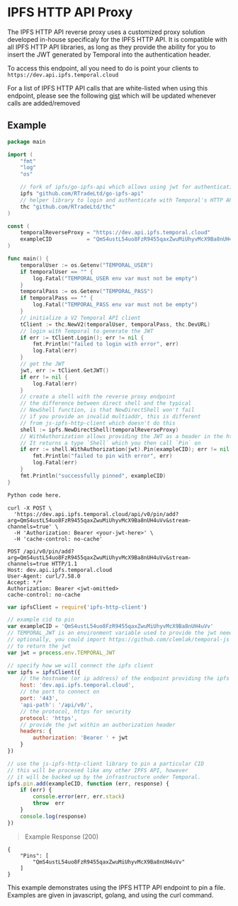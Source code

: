 # IPFS HTTP API Proxy

The IPFS HTTP API reverse proxy uses a customized proxy solution developed in-house specificaly for the IPFS HTTP API. It is compatible with all IPFS HTTP API libraries, as long as they provide the ability for you to insert the JWT generated by Temporal into the authentication header.

To access this endpoint, all you need to do is point your clients to `https://dev.api.ipfs.temporal.cloud`


For a list of IPFS HTTP API calls that are white-listed when using this endpoint, please see the following [gist](https://gist.github.com/postables/55be1cf00e8ffafff6e663c198bf6482) which will be updated whenever calls are added/removed

## Example

```go
package main

import (
    "fmt"
    "log"
    "os"

    // fork of ipfs/go-ipfs-api which allows using jwt for authentication
    ipfs "github.com/RTradeLtd/go-ipfs-api"
    // helper library to login and authenticate with Temporal's HTTP API
    thc "github.com/RTradeLtd/thc"
)

const (
    temporalReverseProxy = "https://dev.api.ipfs.temporal.cloud"
    exampleCID           = "QmS4ustL54uo8FzR9455qaxZwuMiUhyvMcX9Ba8nUH4uVv"
)

func main() {
    temporalUser := os.Getenv("TEMPORAL_USER")
    if temporalUser == "" {
        log.Fatal("TEMPORAL_USER env var must not be empty")
    }
    temporalPass := os.Getenv("TEMPORAL_PASS")
    if temporalPass == "" {
        log.Fatal("TEMPORAL_PASS env var must not be empty")
    }
    // initialize a V2 Temporal API client
    tClient := thc.NewV2(temporalUser, temporalPass, thc.DevURL)
    // login with Temporal to generate the JWT
    if err := tClient.Login(); err != nil {
        fmt.Println("failed to login with error", err)
        log.Fatal(err)
    }
    // get the JWT
    jwt, err := tClient.GetJWT()
    if err != nil {
        log.Fatal(err)
    }
    // create a shell with the reverse proxy endpoint
    // the difference between direct shell and the typical
    // NewShell function, is that NewDirectShell won't fail
    // if you provide an invalid multiaddr, this is different
    // from js-ipfs-http-client which doesn't do this
    shell := ipfs.NewDirectShell(temporalReverseProxy)
    // WithAuthorization allows providing the JWT as a header in the http connection
    // It returns a type `Shell` which you then call `Pin` on
    if err := shell.WithAuthorization(jwt).Pin(exampleCID); err != nil {
        fmt.Println("failed to pin with error", err)
        log.Fatal(err)
    }
    fmt.Println("successfully pinned", exampleCID)
}
```

```python
Python code here.
```

```shell
curl -X POST \
  'https://dev.api.ipfs.temporal.cloud/api/v0/pin/add?arg=QmS4ustL54uo8FzR9455qaxZwuMiUhyvMcX9Ba8nUH4uVv&stream-channels=true' \
  -H 'Authorization: Bearer <your-jwt-here>' \
  -H 'cache-control: no-cache'
```

```http
POST /api/v0/pin/add?arg=QmS4ustL54uo8FzR9455qaxZwuMiUhyvMcX9Ba8nUH4uVv&stream-channels=true HTTP/1.1
Host: dev.api.ipfs.temporal.cloud
User-Agent: curl/7.58.0
Accept: */*
Authorization: Bearer <jwt-omitted>
cache-control: no-cache
```

```javascript
var ipfsClient = require('ipfs-http-client')

// example cid to pin
var exampleCID = 'QmS4ustL54uo8FzR9455qaxZwuMiUhyvMcX9Ba8nUH4uVv'
// TEMPORAL_JWT is an environment variable used to provide the jwt needed to authenticate with temoral
// optionally, you could import https://github.com/clemlak/temporal-js and use the login function
// to return the jwt
var jwt = process.env.TEMPORAL_JWT

// specify how we will connect the ipfs client
var ipfs = ipfsClient({
    // the hostname (or ip address) of the endpoint providing the ipfs api
    host: 'dev.api.ipfs.temporal.cloud',
    // the port to connect on
    port: '443',
    'api-path': '/api/v0/',
    // the protocol, https for security
    protocol: 'https',
    // provide the jwt within an authorization header
    headers: {
        authorization: 'Bearer ' + jwt
    }
})

// use the js-ipfs-http-client library to pin a particular CID
// this will be procesed like any other IPFS API, however
// it will be backed up by the infrastructure under Temporal.
ipfs.pin.add(exampleCID, function (err, response) {
    if (err) {
        console.error(err, err.stack)
        throw  err
    }
    console.log(response)
})
```

> Example Response (200)

```
{
    "Pins": [
        "QmS4ustL54uo8FzR9455qaxZwuMiUhyvMcX9Ba8nUH4uVv"
    ]
}
```

This example demonstrates using the IPFS HTTP API endpoint to pin a file. Examples are given in javascript, golang, and using the curl command.